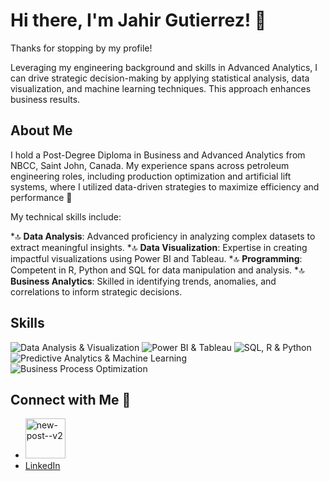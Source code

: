 # Hi there, I'm Jahir Gutierrez! 👋

Thanks for stopping by my profile!

Leveraging my engineering background and skills in Advanced Analytics, I can drive strategic decision-making by applying statistical analysis, data visualization, and machine learning techniques. This approach enhances business results.

## About Me

I hold a Post-Degree Diploma in Business and Advanced Analytics from NBCC, Saint John, Canada. My experience spans across petroleum engineering roles, including production optimization and artificial lift systems, where I utilized data-driven strategies to maximize efficiency and performance 🚀

My technical skills include:

*🔝 **Data Analysis**: Advanced proficiency in analyzing complex datasets to extract meaningful insights.
*🔝 **Data Visualization**: Expertise in creating impactful visualizations using Power BI and Tableau.
*🔝 **Programming**: Competent in R, Python and SQL for data manipulation and analysis.
*🔝 **Business Analytics**: Skilled in identifying trends, anomalies, and correlations to inform strategic decisions.

## Skills

![Data Analysis & Visualization](https://img.shields.io/badge/Data%20Analysis%20%26%20Visualization-Competent-blue)
![Power BI & Tableau](https://img.shields.io/badge/Power%20BI%20%26%20Tableau-Intermediate-green)
![SQL, R & Python](https://img.shields.io/badge/SQL%2C%20R%20%26%20Python-Intermediate-orange)
![Predictive Analytics & Machine Learning](https://img.shields.io/badge/Predictive%20Analytics%20%26%20Machine%20Learning-Beginner-red)
![Business Process Optimization](https://img.shields.io/badge/Business%20Process%20Optimization-Advanced-yellow)

## Connect with Me 🤝

- [<img width="64" height="64" src="https://img.icons8.com/pastel-glyph/64/new-post--v2.png" alt="new-post--v2"/>](mailto:jaargug@outlook.com)
- [LinkedIn](https://www.linkedin.com/in/jaarguga/)

<!-- Add a note if you have any ongoing projects or interests -->
